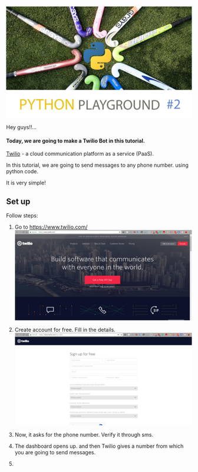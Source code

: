 ![](https://github.com/abhi3700/My_Learning_Python_Playground/blob/master/Images/Twilio/twilio_bot_0.png)

Hey guys!!...

#### Today, we are going to make a Twilio Bot in this tutorial.

[Twilio](https://en.wikipedia.org/wiki/Twilio) - a cloud communication platform as a service (PaaS). 

In this tutorial, we are going to send messages to any phone number. using python code.

It is very simple!

## Set up
Follow steps: 
1. Go to https://www.twilio.com/
![](https://github.com/abhi3700/My_Learning_Python_Playground/blob/master/Images/Twilio/twilio_bot_1.png)

2. Create account for free. Fill in the details.
![](https://github.com/abhi3700/My_Learning_Python_Playground/blob/master/Images/Twilio/twilio_bot_2.png)

3.  Now, it asks for the phone number. Verify it through sms.

4.  The dashboard opens up. and then Twilio gives a number from which you are going to send messages.

5. 
